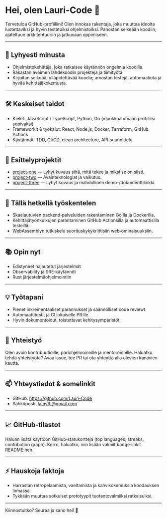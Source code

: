 # Hei, olen Lauri-Code 👋

Tervetuloa GitHub-profiiliini! Olen innokas rakentaja, joka muuttaa ideoita luotettaviksi ja hyvin testatuiksi ohjelmistoiksi. Panostan selkeään koodiin, ajateltuun arkkitehtuuriin ja jatkuvaan oppimiseen.

---

## 🔭 Lyhyesti minusta
- Ohjelmistokehittäjä, joka ratkaisee käytännön ongelmia koodilla.
- Rakastan avoimen lähdekoodin projekteja ja tiimityötä.
- Kirjoitan selkeää, ylläpidettävää koodia; arvostan testejä, automaatiota ja hyvää kehittäjäkokemusta.

---

## 🛠️ Keskeiset taidot
- Kielet: JavaScript / TypeScript, Python, Go (muokkaa omaan profiiliisi sopivaksi)
- Frameworkit & työkalut: React, Node.js, Docker, Terraform, GitHub Actions
- Käytännöt: TDD, CI/CD, clean architecture, API‑suunnittelu

---

## 🌟 Esittelyprojektit
- [project-one](https://github.com/Lauri-Code/project-one) — Lyhyt kuvaus siitä, mitä tekee ja miksi se on siisti.
- [project-two](https://github.com/Lauri-Code/project-two) — Avainteknologiat ja vaikutus.
- [project-three](https://github.com/Lauri-Code/project-three) — Lyhyt kuvaus ja mahdollinen demo-/dokumenttilinkki.

---

## 🚀 Tällä hetkellä työskentelen
- Skaalautuvien backend‑palveluiden rakentaminen Go:lla ja Dockerilla.
- Kehittäjätyönkulkujen parantaminen GitHub Actionsilla ja automaattisilla testeillä.
- WebAssemblyn tutkiskelu suorituskykykriittisiin web‑ominaisuuksiin.

---

## 📚 Opin nyt
- Edistyneet hajautetut järjestelmät
- Observability ja SRE‑käytännöt
- Rust järjestelmäohjelmointiin

---

## 💡 Työtapani
- Pienet inkrementaaliset parannukset ja säännölliset code reviewt.
- Automaattitestit ja CI jokaiselle PR:lle.
- Hyvin dokumentoidut, toistettavat kehitysympäristöt.

---

## 🤝 Yhteistyö
Olen avoin kontribuutioille, pariohjelmoinnille ja mentoroinnille. Haluatko tehdä yhteistyötä? Avaa issue, tee PR tai ota yhteyttä alla olevien kanavien kautta.

---

## 📫 Yhteystiedot & somelinkit
- GitHub: https://github.com/Lauri-Code
- Sähköposti: la.hytti@gmail.com



---

## 📈 GitHub‑tilastot
Haluan lisätä käyttöön GitHub‑statukortteja (top languages, streaks, contribution graph). Kerro, haluatko, niin lisään valmiit badge‑linkit README:hen.

---

## ⚡ Hauskoja faktoja
- Harrastan retropelaamista, vaeltamista ja kahvikokemuksia koodauksen lomassa.
- Tykkään muuttaa sotkuiset prototyypit tuotantovalmiiksi ratkaisuiksi.

---

Kiinnostuitko? Seuraa ja sano hei! 👋
